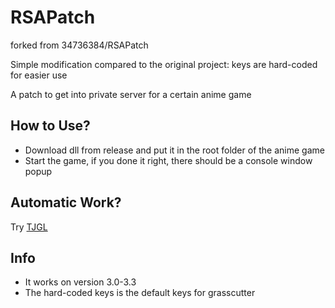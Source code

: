 
# RSAPatch
forked from 34736384/RSAPatch 

Simple modification compared to the original project: keys are hard-coded for easier use 

A patch to get into private server for a certain anime game 

## How to Use?

 - Download dll from release and put it in the root folder of the anime game 
 - Start the game, if you done it right, there should be a console window popup 

## Automatic Work?

Try [TJGL](https://zi5.cc/TJGL) 

## Info
 - It works on version 3.0-3.3 
 - The hard-coded keys is the default keys for grasscutter 
